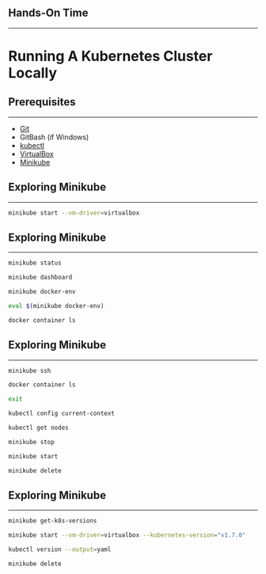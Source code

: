 ## Hands-On Time

---

# Running A Kubernetes Cluster Locally


## Prerequisites

---

* [Git](https://git-scm.com/)
* GitBash (if Windows)
* [kubectl](https://kubernetes.io/docs/tasks/tools/install-kubectl/)
* [VirtualBox](https://www.virtualbox.org/wiki/Downloads)
* [Minikube](https://github.com/kubernetes/minikube/releases)


## Exploring Minikube

---

```bash
minikube start --vm-driver=virtualbox
```


<!-- .slide: data-background="img/minikube-simple.png" data-background-size="contain" -->


## Exploring Minikube

---

```bash
minikube status

minikube dashboard

minikube docker-env

eval $(minikube docker-env)

docker container ls
```


## Exploring Minikube

---

```bash
minikube ssh

docker container ls

exit

kubectl config current-context

kubectl get nodes

minikube stop

minikube start

minikube delete
```


## Exploring Minikube

---

```bash
minikube get-k8s-versions

minikube start --vm-driver=virtualbox --kubernetes-version="v1.7.0"

kubectl version --output=yaml

minikube delete
```